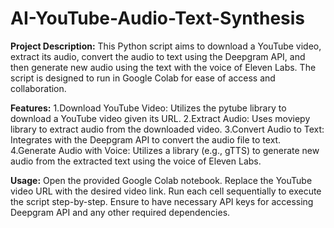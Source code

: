 # AI-YouTube-Audio-Text-Synthesis

**Project Description:**
This Python script aims to download a YouTube video, extract its audio, convert the audio to text using the Deepgram API, and then generate new audio using the text with the voice of Eleven Labs. The script is designed to run in Google Colab for ease of access and collaboration.

**Features:**
1.Download YouTube Video: Utilizes the pytube library to download a YouTube video given its URL.
2.Extract Audio: Uses moviepy library to extract audio from the downloaded video.
3.Convert Audio to Text: Integrates with the Deepgram API to convert the audio file to text.
4.Generate Audio with Voice: Utilizes a library (e.g., gTTS) to generate new audio from the extracted text using the voice of Eleven Labs.

**Usage:**
Open the provided Google Colab notebook.
Replace the YouTube video URL with the desired video link.
Run each cell sequentially to execute the script step-by-step.
Ensure to have necessary API keys for accessing Deepgram API and any other required dependencies.
